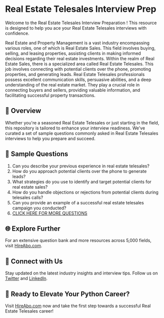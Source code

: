 # Real Estate Telesales Interview Prep

Welcome to the Real Estate Telesales Interview Preparation ! This resource is designed to help you ace your Real Estate Telesales interviews with confidence.

Real Estate and Property Management is a vast industry encompassing various roles, one of which is Real Estate Sales. This field involves buying, selling, and leasing properties, assisting clients in making informed decisions regarding their real estate investments. Within the realm of Real Estate Sales, there is a specialized area called Real Estate Telesales. This job involves connecting with potential clients over the phone, promoting properties, and generating leads. Real Estate Telesales professionals possess excellent communication skills, persuasive abilities, and a deep understanding of the real estate market. They play a crucial role in connecting buyers and sellers, providing valuable information, and facilitating successful property transactions.

## 🚀 Overview

Whether you're a seasoned Real Estate Telesales or just starting in the field, this repository is tailored to enhance your interview readiness. We've curated a set of sample questions commonly asked in Real Estate Telesales interviews to help you prepare and succeed.

## 📝 Sample Questions

1. Can you describe your previous experience in real estate telesales?
2. How do you approach potential clients over the phone to generate leads?
3. What strategies do you use to identify and target potential clients for real estate sales?
4. How do you handle objections or rejections from potential clients during telesales calls?
5. Can you provide an example of a successful real estate telesales campaign you conducted?
6. [CLICK HERE FOR MORE QUESTIONS](https://hireabo.com/job/21_0_24/Real%20Estate%20Telesales)

## 🌐 Explore Further

For an extensive question bank and more resources across 5,000 fields, visit [HireAbo.com](https://www.hireabo.com).

## 📱 Connect with Us

Stay updated on the latest industry insights and interview tips. Follow us on [Twitter](https://twitter.com/hireabo) and [LinkedIn](https://www.linkedin.com/in/hire-abo-3609972a8/).

## 🚀 Ready to Elevate Your Python Career?

Visit [HireAbo.com](https://www.hireabo.com) now and take the first step towards a successful Real Estate Telesales career!